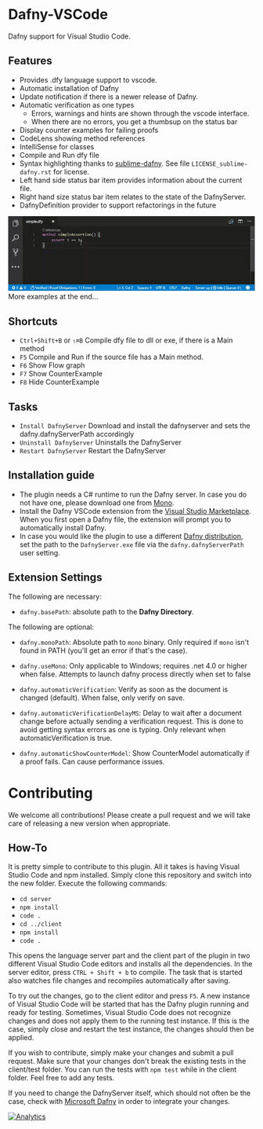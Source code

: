 # Dafny-VSCode
Dafny support for Visual Studio Code.

## Features

* Provides .dfy language support to vscode.
* Automatic installation of Dafny
* Update notification if there is a newer release of Dafny. 
* Automatic verification as one types
  * Errors, warnings and hints are shown through the vscode interface.
  * When there are no errors, you get a thumbsup on the status bar
* Display counter examples for failing proofs
* CodeLens showing method references
* IntelliSense for classes
* Compile and Run dfy file
* Syntax highlighting thanks to [sublime-dafny](https://github.com/erggo/sublime-dafny). See file `LICENSE_sublime-dafny.rst` for license. 
* Left hand side status bar item provides information about the current file.
* Right hand size status bar item relates to the state of the DafnyServer.
* DafnyDefinition provider to support refactorings in the future 

![assertions animation](simpleassert.gif)
More examples at the end...

## Shortcuts

* `Ctrl+Shift+B` or `⇧⌘B` Compile dfy file to dll or exe, if there is a Main method
* `F5` Compile and Run if the source file has a Main method. 
* `F6` Show Flow graph
* `F7` Show CounterExample
* `F8` Hide CounterExample

## Tasks

* `Install DafnyServer` Download and install the dafnyserver and sets the dafny.dafnyServerPath accordingly
* `Uninstall DafnyServer` Uninstalls the DafnyServer
* `Restart DafnyServer` Restart the DafnyServer

## Installation guide

* The plugin needs a C# runtime to run the Dafny server. In case you do not have one, please download one from [Mono](http://www.mono-project.com).
* Install the Dafny VSCode extension from the [Visual Studio Marketplace](https://marketplace.visualstudio.com/items?itemName=FunctionalCorrectness.dafny-vscode#overview). When you first open a Dafny file, the extension will prompt you to automatically install Dafny.
* In case you would like the plugin to use a different [Dafny distribution](https://github.com/FunctionalCorrectness/dafny-microsoft/releases), set the path to the `DafnyServer.exe` file via the `dafny.dafnyServerPath` user setting.

## Extension Settings

The following are necessary:

* `dafny.basePath`: absolute path to the **Dafny Directory**. 

The following are optional:

* `dafny.monoPath`: Absolute path to `mono` binary. Only required if `mono` isn't found in PATH (you'll get an error if that's the case).

* `dafny.useMono`: Only applicable to Windows; requires .net 4.0 or higher when false. Attempts to launch dafny process directly when set to false 

* `dafny.automaticVerification`: Verify as soon as the document is changed (default). When false, only verify on save.

* `dafny.automaticVerificationDelayMS`: Delay to wait after a document change before actually sending a verification request. This is done to avoid getting syntax errors as one is typing. Only relevant when automaticVerification is true.

* `dafny.automaticShowCounterModel`: Show CounterModel automatically if a proof fails. Can cause performance issues.

# Contributing

We welcome all contributions! Please create a pull request and we will take care of releasing a new version when appropriate.

## How-To

It is pretty simple to contribute to this plugin. All it takes is having Visual Studio Code and npm installed. Simply clone this repository and switch into the new folder. Execute the following commands:

* `cd server`
* `npm install`
* `code .`
* `cd ../client`
* `npm install`
* `code .`

This opens the language server part and the client part of the plugin in two different Visual Studio Code editors and installs all the dependencies. In the server editor, press `CTRL + Shift + b` to compile. The task that is started also watches file changes and recompiles automatically after saving.

To try out the changes, go to the client editor and press `F5`. A new instance of Visual Studio Code will be started that has the Dafny plugin running and ready for testing. Sometimes, Visual Studio Code does not recognize changes and does not apply them to the running test instance. If this is the case, simply close and restart the test instance, the changes should then be applied.

If you wish to contribute, simply make your changes and submit a pull request. Make sure that your changes don't break the existing tests in the client/test folder. You can run the tests with `npm test` while in the client folder. Feel free to add any tests.

If you need to change the DafnyServer itself, which should not often be the case, check with [Microsoft Dafny](https://github.com/Microsoft/dafny) in order to integrate your changes.

[![Analytics](https://ga-beacon.appspot.com/UA-98083145-1/FunctionalCorrectness/dafny-vscode?pixel)](https://github.com/FunctionalCorrectness/dafny-vscode)
